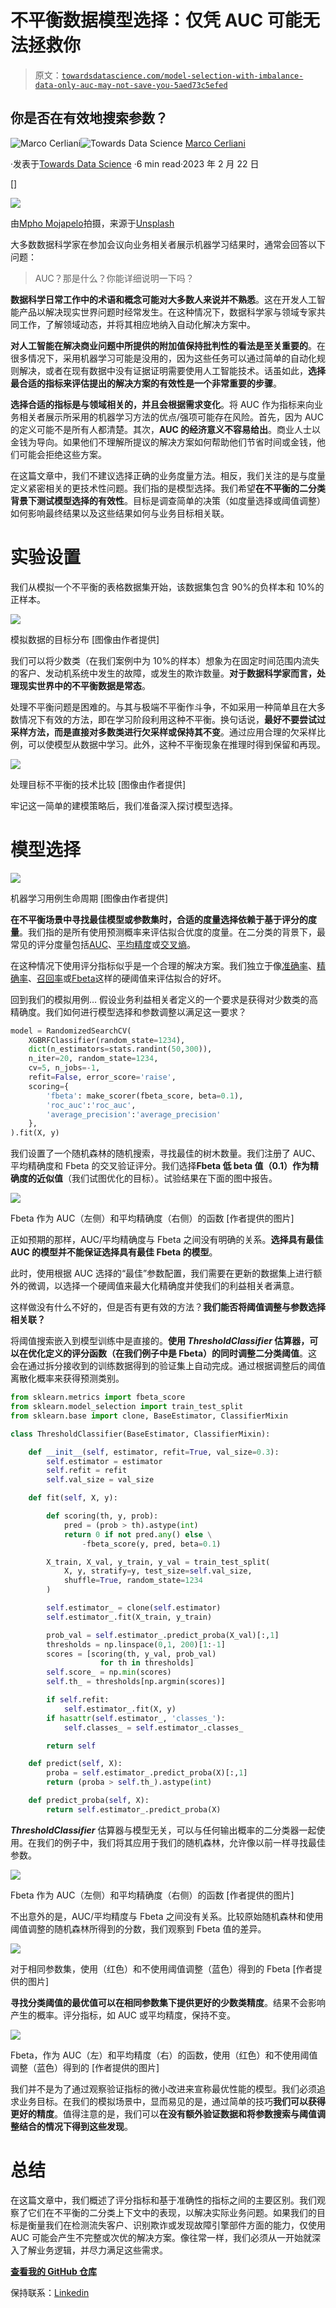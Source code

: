 # 不平衡数据模型选择：仅凭 AUC 可能无法拯救你

> 原文：[`towardsdatascience.com/model-selection-with-imbalance-data-only-auc-may-not-save-you-5aed73c5efed`](https://towardsdatascience.com/model-selection-with-imbalance-data-only-auc-may-not-save-you-5aed73c5efed)

## 你是否在有效地搜索参数？

[](https://medium.com/@cerlymarco?source=post_page-----5aed73c5efed--------------------------------)![Marco Cerliani](https://medium.com/@cerlymarco?source=post_page-----5aed73c5efed--------------------------------)[](https://towardsdatascience.com/?source=post_page-----5aed73c5efed--------------------------------)![Towards Data Science](https://towardsdatascience.com/?source=post_page-----5aed73c5efed--------------------------------) [Marco Cerliani](https://medium.com/@cerlymarco?source=post_page-----5aed73c5efed--------------------------------)

·发表于[Towards Data Science](https://towardsdatascience.com/?source=post_page-----5aed73c5efed--------------------------------) ·6 min read·2023 年 2 月 22 日

[]

![](img/0fd9065c148b0219514a0be4d198178b.png)

由[Mpho Mojapelo](https://unsplash.com/@mpho_mojapelo?utm_source=medium&utm_medium=referral)拍摄，来源于[Unsplash](https://unsplash.com/?utm_source=medium&utm_medium=referral)

大多数数据科学家在参加会议向业务相关者展示机器学习结果时，通常会回答以下问题：

> AUC？那是什么？你能详细说明一下吗？

**数据科学日常工作中的术语和概念可能对大多数人来说并不熟悉**。这在开发人工智能产品以解决现实世界问题时经常发生。在这种情况下，数据科学家与领域专家共同工作，了解领域动态，并将其相应地纳入自动化解决方案中。

**对人工智能在解决商业问题中所提供的附加值保持批判性的看法是至关重要的**。在很多情况下，采用机器学习可能是没用的，因为这些任务可以通过简单的自动化规则解决，或者在现有数据中没有证据证明需要使用人工智能技术。话虽如此，**选择最合适的指标来评估提出的解决方案的有效性是一个非常重要的步骤**。

**选择合适的指标是与领域相关的，并且会根据需求变化**。将 AUC 作为指标来向业务相关者展示所采用的机器学习方法的优点/强项可能存在风险。首先，因为 AUC 的定义可能不是所有人都清楚。其次，**AUC 的经济意义不容易给出**。商业人士以金钱为导向。如果他们不理解所提议的解决方案如何帮助他们节省时间或金钱，他们可能会拒绝这些方案。

在这篇文章中，我们不建议选择正确的业务度量方法。相反，我们关注的是与度量定义紧密相关的更技术性问题。我们指的是模型选择。我们希望**在不平衡的二分类背景下测试模型选择的有效性**。目标是调查简单的决策（如度量选择或阈值调整）如何影响最终结果以及这些结果如何与业务目标相关联。

# 实验设置

我们从模拟一个不平衡的表格数据集开始，该数据集包含 90%的负样本和 10%的正样本。

![](img/313f7fec937b48e91d68b228a18088ee.png)

模拟数据的目标分布 [图像由作者提供]

我们可以将少数类（在我们案例中为 10%的样本）想象为在固定时间范围内流失的客户、发动机系统中发生的故障，或发生的欺诈数量。**对于数据科学家而言，处理现实世界中的不平衡数据是常态**。

处理不平衡问题是困难的。与其与极端不平衡作斗争，不如采用一种简单且在大多数情况下有效的方法，即在学习阶段利用这种不平衡。换句话说，**最好不要尝试过采样方法，而是直接对多数类进行欠采样或保持其不变**。通过应用合理的欠采样比例，可以使模型从数据中学习。此外，这种不平衡现象在推理时得到保留和再现。

![](img/c58909b178b150978d7d87a088198efc.png)

处理目标不平衡的技术比较 [图像由作者提供]

牢记这一简单的建模策略后，我们准备深入探讨模型选择。

# 模型选择

![](img/715a2cbb1411667d96ff80ec13419c93.png)

机器学习用例生命周期 [图像由作者提供]

**在不平衡场景中寻找最佳模型或参数集时，合适的度量选择依赖于基于评分的度量**。我们指的是所有使用预测概率来评估拟合优度的度量。在二分类的背景下，最常见的评分度量包括[AUC](https://scikit-learn.org/stable/modules/generated/sklearn.metrics.roc_auc_score.html#sklearn.metrics.roc_auc_score)、[平均精度](https://scikit-learn.org/stable/modules/generated/sklearn.metrics.average_precision_score.html#sklearn.metrics.average_precision_score)或[交叉熵](https://scikit-learn.org/stable/modules/generated/sklearn.metrics.log_loss.html)。

在这种情况下使用评分指标似乎是一个合理的解决方案。我们独立于像[准确率](https://scikit-learn.org/stable/modules/generated/sklearn.metrics.accuracy_score.html)、[精确率](https://scikit-learn.org/stable/modules/generated/sklearn.metrics.precision_score.html#sklearn.metrics.precision_score)、[召回率](https://scikit-learn.org/stable/modules/generated/sklearn.metrics.recall_score.html#sklearn.metrics.recall_score)或[Fbeta](https://scikit-learn.org/stable/modules/generated/sklearn.metrics.fbeta_score.html#sklearn.metrics.fbeta_score)这样的硬阈值来评估拟合的好坏。

回到我们的模拟用例… 假设业务利益相关者定义的一个要求是获得对少数类的高精确度。我们如何进行模型选择和参数调整以满足这一要求？

```py
model = RandomizedSearchCV(
    XGBRFClassifier(random_state=1234), 
    dict(n_estimators=stats.randint(50,300)), 
    n_iter=20, random_state=1234,
    cv=5, n_jobs=-1, 
    refit=False, error_score='raise',
    scoring={
        'fbeta': make_scorer(fbeta_score, beta=0.1), 
        'roc_auc':'roc_auc', 
        'average_precision':'average_precision'
    },
).fit(X, y)
```

我们设置了一个随机森林的随机搜索，寻找最佳的树木数量。我们注册了 AUC、平均精确度和 Fbeta 的交叉验证评分。我们选择**Fbeta 低 beta 值（0.1）作为精确度的近似值**（我们试图优化的目标）。试验结果在下面的图中报告。

![](img/29a56bd68514c5cec13ee05be0493aa6.png)

Fbeta 作为 AUC（左侧）和平均精确度（右侧）的函数 [作者提供的图片]

正如预期的那样，AUC/平均精确度与 Fbeta 之间没有明确的关系。**选择具有最佳 AUC 的模型并不能保证选择具有最佳 Fbeta 的模型**。

此时，使用根据 AUC 选择的“最佳”参数配置，我们需要在更新的数据集上进行额外的微调，以选择一个硬阈值来最大化精确度并使我们的利益相关者满意。

这样做没有什么不好的，但是否有更有效的方法？**我们能否将阈值调整与参数选择相关联？**

将阈值搜索嵌入到模型训练中是直接的。**使用 *ThresholdClassifier* 估算器，可以在优化定义的评分函数（在我们例子中是 Fbeta）的同时调整二分类阈值**。这会在通过拆分接收到的训练数据得到的验证集上自动完成。通过根据调整后的阈值离散化概率来获得预测类别。

```py
from sklearn.metrics import fbeta_score
from sklearn.model_selection import train_test_split
from sklearn.base import clone, BaseEstimator, ClassifierMixin

class ThresholdClassifier(BaseEstimator, ClassifierMixin):

    def __init__(self, estimator, refit=True, val_size=0.3):
        self.estimator = estimator
        self.refit = refit
        self.val_size = val_size

    def fit(self, X, y):

        def scoring(th, y, prob):
            pred = (prob > th).astype(int)
            return 0 if not pred.any() else \
                -fbeta_score(y, pred, beta=0.1) 

        X_train, X_val, y_train, y_val = train_test_split(
            X, y, stratify=y, test_size=self.val_size, 
            shuffle=True, random_state=1234
        )

        self.estimator_ = clone(self.estimator)
        self.estimator_.fit(X_train, y_train)

        prob_val = self.estimator_.predict_proba(X_val)[:,1]
        thresholds = np.linspace(0,1, 200)[1:-1]
        scores = [scoring(th, y_val, prob_val) 
                    for th in thresholds]
        self.score_ = np.min(scores)
        self.th_ = thresholds[np.argmin(scores)]

        if self.refit:
            self.estimator_.fit(X, y)
        if hasattr(self.estimator_, 'classes_'):
            self.classes_ = self.estimator_.classes_

        return self

    def predict(self, X):
        proba = self.estimator_.predict_proba(X)[:,1]
        return (proba > self.th_).astype(int)

    def predict_proba(self, X):
        return self.estimator_.predict_proba(X)
```

***ThresholdClassifier*** 估算器与模型无关，可以与任何输出概率的二分类器一起使用。在我们的例子中，我们将其应用于我们的随机森林，允许像以前一样寻找最佳参数。

![](img/43f99d171f0503304442cf37fde39d4a.png)

Fbeta 作为 AUC（左侧）和平均精确度（右侧）的函数 [作者提供的图片]

不出意外的是，AUC/平均精度与 Fbeta 之间没有关系。比较原始随机森林和使用阈值调整的随机森林所得到的分数，我们观察到 Fbeta 值的差异。

![](img/60f6dbe9023c9a6bba28742436fa1f39.png)

对于相同参数集，使用（红色）和不使用阈值调整（蓝色）得到的 Fbeta [作者提供的图片]

**寻找分类阈值的最优值可以在相同参数集下提供更好的少数类精度**。结果不会影响产生的概率。评分指标，如 AUC 或平均精度，保持不变。

![](img/927330c1514cb30dbb1ece538c378612.png)

Fbeta，作为 AUC（左）和平均精度（右）的函数，使用（红色）和不使用阈值调整（蓝色）得到的 [作者提供的图片]

我们并不是为了通过观察验证指标的微小改进来宣称最优性能的模型。我们必须追求业务目标。在我们的模拟场景中，显而易见的是，通过简单的技巧**我们可以获得更好的精度**。值得注意的是，我们可以**在没有额外验证数据和将参数搜索与阈值调整结合的情况下得到这些发现**。

# 总结

在这篇文章中，我们概述了评分指标和基于准确性的指标之间的主要区别。我们观察了它们在不平衡的二分类上下文中的表现，以解决实际业务问题。如果我们的目标是衡量我们在检测流失客户、识别欺诈或发现故障引擎部件方面的能力，仅使用 AUC 可能会产生不完整或次优的解决方案。像往常一样，我们必须从一开始就深入了解业务逻辑，并尽力满足这些需求。

[**查看我的 GitHub 仓库**](https://github.com/cerlymarco/MEDIUM_NoteBook)

保持联系：[Linkedin](https://www.linkedin.com/in/marco-cerliani-b0bba714b/)
